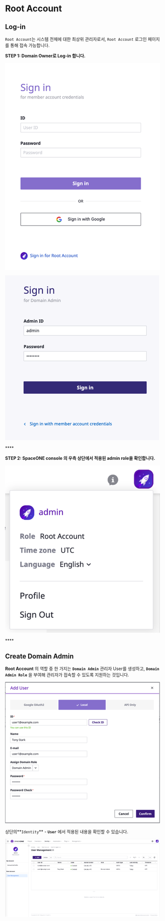 # Root Account

## Log-in

`Root Account`는 시스템 전체에 대한 최상위 관리자로서, `Root Account` 로그인 페이지를 통해 접속 가능합니다.

**STEP 1: Domain Owner로 Log-in 합니다.**

![Login](.gitbook/assets/login.png)

![Domain owner login](.gitbook/assets/domain_owner_login.png)

\*\*\*\*

**STEP 2: SpaceONE console 의 우측 상단에서 적용된 admin role을 확인합니다.**

![Check domain login](.gitbook/assets/domain_owner_check.png)

\*\*\*\*

## Create Domain Admin

**Root Account** 의 역할 중 한 가지는  **`Domain Admin`**  관리자 User를 생성하고,  **`Domain Admin Role`** 을 부여해  관리자가 접속할 수 있도록 지원하는 것입니다.  

![Add User](.gitbook/assets/create_user1.png)

상단의**`Identity`** - **`User`** 에서  적용된 내용을 확인할 수 있습니다.

![](.gitbook/assets/list_user1.png)

